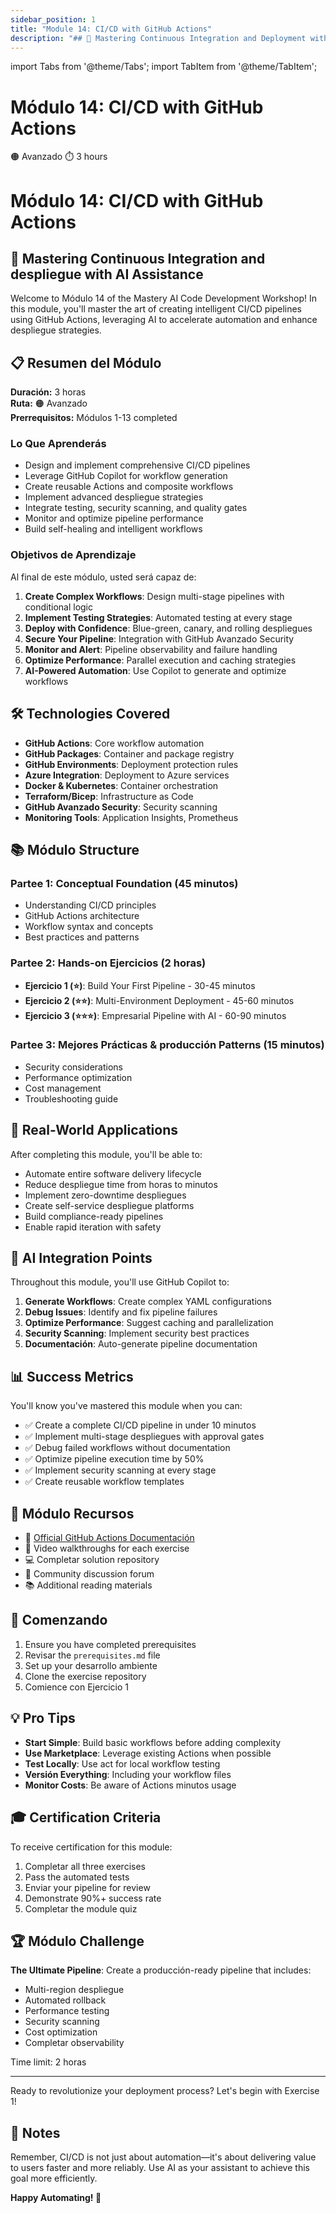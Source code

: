 ```yaml
---
sidebar_position: 1
title: "Module 14: CI/CD with GitHub Actions"
description: "## 🚀 Mastering Continuous Integration and Deployment with AI Assistance"
---
```


import Tabs from '@theme/Tabs';
import TabItem from '@theme/TabItem';

# Módulo 14: CI/CD with GitHub Actions

<div className="module-header">
  <div className="module-info">
    <span className="difficulty-badge advanced">🟠 Avanzado</span>
    <span className="duration-badge">⏱️ 3 hours</span>
  </div>
</div>

# Módulo 14: CI/CD with GitHub Actions

## 🚀 Mastering Continuous Integration and despliegue with AI Assistance

Welcome to Módulo 14 of the Mastery AI Code Development Workshop! In this module, you'll master the art of creating intelligent CI/CD pipelines using GitHub Actions, leveraging AI to accelerate automation and enhance despliegue strategies.

## 📋 Resumen del Módulo

**Duración:** 3 horas  
**Ruta:** 🟠 Avanzado  
**Prerrequisitos:** Módulos 1-13 completed

### Lo Que Aprenderás

- Design and implement comprehensive CI/CD pipelines
- Leverage GitHub Copilot for workflow generation
- Create reusable Actions and composite workflows
- Implement advanced despliegue strategies
- Integrate testing, security scanning, and quality gates
- Monitor and optimize pipeline performance
- Build self-healing and intelligent workflows

### Objetivos de Aprendizaje

Al final de este módulo, usted será capaz de:

1. **Create Complex Workflows**: Design multi-stage pipelines with conditional logic
2. **Implement Testing Strategies**: Automated testing at every stage
3. **Deploy with Confidence**: Blue-green, canary, and rolling despliegues
4. **Secure Your Pipeline**: Integration with GitHub Avanzado Security
5. **Monitor and Alert**: Pipeline observability and failure handling
6. **Optimize Performance**: Parallel execution and caching strategies
7. **AI-Powered Automation**: Use Copilot to generate and optimize workflows

## 🛠️ Technologies Covered

- **GitHub Actions**: Core workflow automation
- **GitHub Packages**: Container and package registry
- **GitHub Environments**: Deployment protection rules
- **Azure Integration**: Deployment to Azure services
- **Docker & Kubernetes**: Container orchestration
- **Terraform/Bicep**: Infrastructure as Code
- **GitHub Avanzado Security**: Security scanning
- **Monitoring Tools**: Application Insights, Prometheus

## 📚 Módulo Structure

### Partee 1: Conceptual Foundation (45 minutos)
- Understanding CI/CD principles
- GitHub Actions architecture
- Workflow syntax and concepts
- Best practices and patterns

### Partee 2: Hands-on Ejercicios (2 horas)
- **Ejercicio 1 (⭐)**: Build Your First Pipeline - 30-45 minutos
- **Ejercicio 2 (⭐⭐)**: Multi-Environment Deployment - 45-60 minutos  
- **Ejercicio 3 (⭐⭐⭐)**: Empresarial Pipeline with AI - 60-90 minutos

### Partee 3: Mejores Prácticas & producción Patterns (15 minutos)
- Security considerations
- Performance optimization
- Cost management
- Troubleshooting guide

## 🎯 Real-World Applications

After completing this module, you'll be able to:

- Automate entire software delivery lifecycle
- Reduce despliegue time from horas to minutos
- Implement zero-downtime despliegues
- Create self-service despliegue platforms
- Build compliance-ready pipelines
- Enable rapid iteration with safety

## 🤖 AI Integration Points

Throughout this module, you'll use GitHub Copilot to:

1. **Generate Workflows**: Create complex YAML configurations
2. **Debug Issues**: Identify and fix pipeline failures
3. **Optimize Performance**: Suggest caching and parallelization
4. **Security Scanning**: Implement security best practices
5. **Documentación**: Auto-generate pipeline documentation

## 📊 Success Metrics

You'll know you've mastered this module when you can:

- ✅ Create a complete CI/CD pipeline in under 10 minutos
- ✅ Implement multi-stage despliegues with approval gates
- ✅ Debug failed workflows without documentation
- ✅ Optimize pipeline execution time by 50%
- ✅ Implement security scanning at every stage
- ✅ Create reusable workflow templates

## 🔗 Módulo Recursos

- 📖 [Official GitHub Actions Documentación](https://docs.github.com/actions)
- 🎥 Video walkthroughs for each exercise
- 💻 Completar solution repository
- 🤝 Community discussion forum
- 📚 Additional reading materials

## 🚦 Comenzando

1. Ensure you have completed prerequisites
2. Revisar the `prerequisites.md` file
3. Set up your desarrollo ambiente
4. Clone the exercise repository
5. Comience con Ejercicio 1

## 💡 Pro Tips

- **Start Simple**: Build basic workflows before adding complexity
- **Use Marketplace**: Leverage existing Actions when possible
- **Test Locally**: Use act for local workflow testing
- **Versión Everything**: Including your workflow files
- **Monitor Costs**: Be aware of Actions minutos usage

## 🎓 Certification Criteria

To receive certification for this module:

1. Completar all three exercises
2. Pass the automated tests
3. Enviar your pipeline for review
4. Demonstrate 90%+ success rate
5. Completar the module quiz

## 🏆 Módulo Challenge

**The Ultimate Pipeline**: Create a producción-ready pipeline that includes:
- Multi-region despliegue
- Automated rollback
- Performance testing
- Security scanning
- Cost optimization
- Completar observability

Time limit: 2 horas

---

Ready to revolutionize your deployment process? Let's begin with Exercise 1!

## 📝 Notes

Remember, CI/CD is not just about automation—it's about delivering value to users faster and more reliably. Use AI as your assistant to achieve this goal more efficiently.

**Happy Automating! 🚀**
